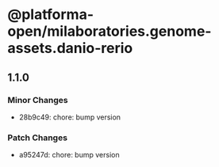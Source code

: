 # @platforma-open/milaboratories.genome-assets.danio-rerio

## 1.1.0

### Minor Changes

- 28b9c49: chore: bump version

### Patch Changes

- a95247d: chore: bump version
